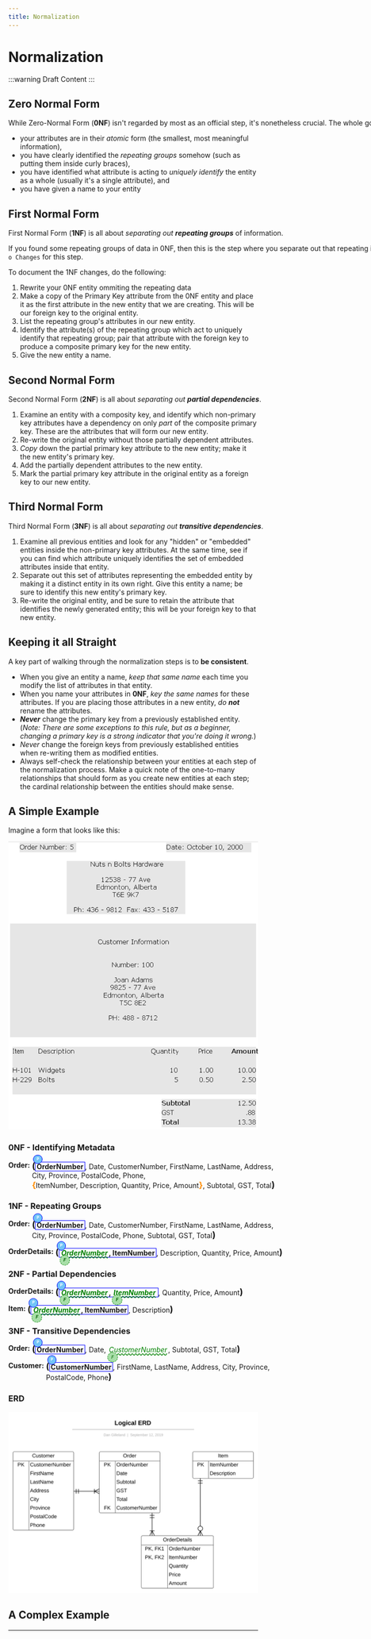 ```yaml
---
title: Normalization
---
```

# Normalization

:::warning
Draft Content
:::

## Zero Normal Form

While Zero-Normal Form (**0NF**) isn't regarded by most as an official step, it's nonetheless crucial. The whole goal of this phase is to *identify all the attributes* of your entity. In the process of doing this, it's vital that you make sure

- your attributes are in their *atomic* form (the smallest, most meaningful information),
- you have clearly identified the *repeating groups* somehow (such as putting them inside curly braces),
- you have identified what attribute is acting to *uniquely identify* the entity as a whole (usually it's a single attribute), and
- you have given a name to your entity

<!--
1. Give a name to the complete form (this is our core entity)
2. List all the metadata as atomized attributes
3. Identify the unique primary key attribute
4, Identify which attributes represent a set of repeating data
-->

## First Normal Form

First Normal Form (**1NF**) is all about *separating out **repeating groups*** of information.

If you found some repeating groups of data in 0NF, then this is the step where you separate out that repeating information into a new entity. If there are no repeating groups of data, then just state `No Changes` for this step.

To document the 1NF changes, do the following:

1. Rewrite your 0NF entity ommiting the repeating data
2. Make a copy of the Primary Key attribute from the 0NF entity and place it as the first attribute in the new entity that we are creating. This will be our foreign key to the original entity.
3. List the repeating group's attributes in our new entity.
4. Identify the attribute(s) of the repeating group which act to uniquely identify that repeating group; pair that attribute with the foreign key to produce a composite primary key for the new entity.
5. Give the new entity a name.


## Second Normal Form

Second Normal Form (**2NF**) is all about *separating out **partial dependencies***.

1. Examine an entity with a composity key, and identify which non-primary key attributes have a dependency on only *part* of the composite primary key. These are the attributes that will form our new entity.
2. Re-write the original entity without those partially dependent attributes.
3. *Copy* down the partial primary key attribute to the new entity; make it the new entity's primary key.
4. Add the partially dependent attributes to the new entity.
5. Mark the partial primary key attribute in the original entity as a foreign key to our new entity.

## Third Normal Form

Third Normal Form (**3NF**) is all about *separating out **transitive dependencies***.

1. Examine all previous entities and look for any "hidden" or "embedded" entities inside the non-primary key attributes. At the same time, see if you can find which attribute uniquely identifies the set of embedded attributes inside that entity.
2. Separate out this set of attributes representing the embedded entity by making it a distinct entity in its own right. Give this entity a name; be sure to identify this new entity's primary key.
3. Re-write the original entity, and be sure to retain the attribute that identifies the newly generated entity; this will be your foreign key to that new entity.

## Keeping it all Straight

A key part of walking through the normalization steps is to **be consistent**.

- When you give an entity a name, *keep that same name* each time you modify the list of attributes in that entity.
- When you name your attributes in **0NF**, *key the same names* for these attributes. If you are placing those attributes in a new entity, *do **not*** rename the attributes.
- ***Never*** change the primary key from a previously established entity. (*Note: There are some exceptions to this rule, but as a beginner, changing a primary key is a strong indicator that you're doing it wrong.*)
- *Never* change the foreign keys from previously established entities when re-writing them as modified entities.
- Always self-check the relationship between your entities at each step of the normalization process. Make a quick note of the one-to-many relationships that should form as you create new entities at each step; the cardinal relationship between the entities should make sense.

## A Simple Example

Imagine a form that looks like this:

![Sample Form](./SampleForm.png)

### 0NF - Identifying Metadata

**Order:** <span class="md"><b class="pk">OrderNumber</b>, Date, CustomerNumber, FirstName, LastName, Address, City, Province, PostalCode, Phone, <b class="rg">ItemNumber, Description, Quantity, Price, Amount</b>, Subtotal, GST, Total</span>

### 1NF - Repeating Groups

**Order:** <span class="md"><b class="pk">OrderNumber</b>, Date, CustomerNumber, FirstName, LastName, Address, City, Province, PostalCode, Phone, Subtotal, GST, Total</span>

**OrderDetails:** <span class="md"><b class="pk"><i class="fk">OrderNumber</i>, ItemNumber</b>, Description, Quantity, Price, Amount</span>

### 2NF - Partial Dependencies

**OrderDetails:** <span class="md"><b class="pk"><i class="fk">OrderNumber</i>, <i class="fk">ItemNumber</i></b>, Quantity, Price, Amount</span>

**Item:** <span class="md"><b class="pk"><i class="fk">OrderNumber</i>, ItemNumber</b>, Description</span>

### 3NF - Transitive Dependencies

**Order:** <span class="md"><b class="pk">OrderNumber</b>, Date, <i class="fk">CustomerNumber</i>, Subtotal, GST, Total</span>

**Customer:** <span class="md"><b class="pk">CustomerNumber</b>, FirstName, LastName, Address, City, Province, PostalCode, Phone</span>

### ERD

![Simple ERD](./Logical-ERD.svg)

## A Complex Example

----

<style type="text/css">
p { white-space: nowrap; }
.md {
    display: inline-block;
    vertical-align: top;
    white-space:normal;
}
.md::before {
    content: '(';
    font-size: 1.25em;
    font-weight: bold;
}
.md::after {
    content: ')';
    font-size: 1.25em;
    font-weight: bold;
}
.pk {
    font-weight: 700;
    display: inline-block;
    border: thin solid #00f;
    padding: 0 2px;
    position: relative;
}
.pk::before {
    content: 'P';
    font-size:.55em;
    font-weight: bold;
    color: white;
    background-color: #72c4f7;
    position: absolute;
    left: -5px;
    top: -15px;
    border-radius: 50%;
    border: solid thin blue;
    width: 1.4em;
    height: 1.4em;
    padding:3px;
    text-align:center;
}
.fk {
    color: green;
    font-style: italic;
    text-decoration: wavy underline green;
    padding: 0 2px;
    position: relative;
}
.fk::before {
    content: 'F';
    font-size:.65em;
    position: absolute;
    left: -1px;
    bottom: -17px;
    color:darkgreen;
    background-color: #a7dea7;
    border-radius: 50%;
    border: dashed thin green;
    width: 1.4em;
    height: 1.4em;
    padding:3px;
    text-align:center;
}
.rg::before {
    content: '\007B';
    color: darkorange;
    font-size: 1.2em;
    font-weight: bold;
}
.rg::after {
    content: '\007D';
    color: darkorange;
    font-size: 1.2em;
    font-weight: bold;
}
.rg {
    display: inline-block;
    color: inherit;
    font-size: 1em;
    font-weight: normal;
}
.note {
    font-weight: bold;
    color: brown;
    font-size: 1.1em;
}
</style>
